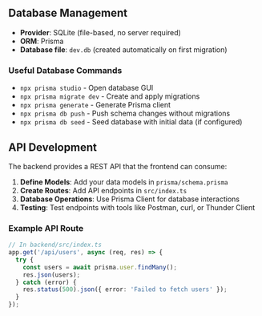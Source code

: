 ## Database Management

- **Provider**: SQLite (file-based, no server required)
- **ORM**: Prisma
- **Database file**: `dev.db` (created automatically on first migration)

### Useful Database Commands

- `npx prisma studio` - Open database GUI
- `npx prisma migrate dev` - Create and apply migrations
- `npx prisma generate` - Generate Prisma client
- `npx prisma db push` - Push schema changes without migrations
- `npx prisma db seed` - Seed database with initial data (if configured)

## API Development

The backend provides a REST API that the frontend can consume:

1. **Define Models**: Add your data models in `prisma/schema.prisma`
2. **Create Routes**: Add API endpoints in `src/index.ts`
3. **Database Operations**: Use Prisma Client for database interactions
4. **Testing**: Test endpoints with tools like Postman, curl, or Thunder Client

### Example API Route

```typescript
// In backend/src/index.ts
app.get('/api/users', async (req, res) => {
  try {
    const users = await prisma.user.findMany();
    res.json(users);
  } catch (error) {
    res.status(500).json({ error: 'Failed to fetch users' });
  }
});
```
